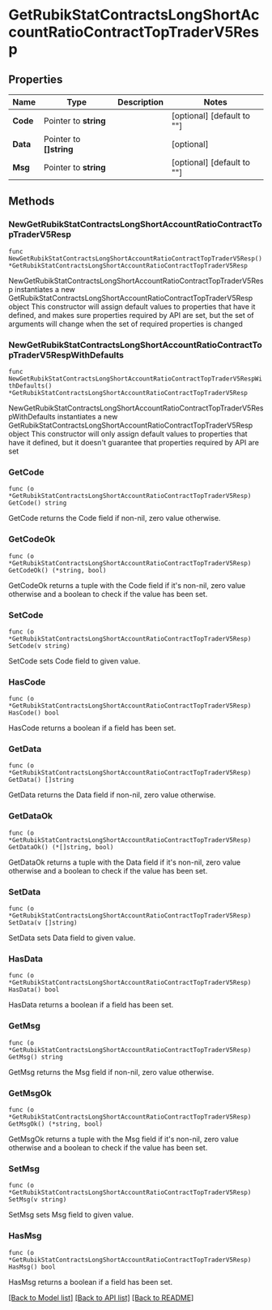 # GetRubikStatContractsLongShortAccountRatioContractTopTraderV5Resp

## Properties

Name | Type | Description | Notes
------------ | ------------- | ------------- | -------------
**Code** | Pointer to **string** |  | [optional] [default to ""]
**Data** | Pointer to **[]string** |  | [optional] 
**Msg** | Pointer to **string** |  | [optional] [default to ""]

## Methods

### NewGetRubikStatContractsLongShortAccountRatioContractTopTraderV5Resp

`func NewGetRubikStatContractsLongShortAccountRatioContractTopTraderV5Resp() *GetRubikStatContractsLongShortAccountRatioContractTopTraderV5Resp`

NewGetRubikStatContractsLongShortAccountRatioContractTopTraderV5Resp instantiates a new GetRubikStatContractsLongShortAccountRatioContractTopTraderV5Resp object
This constructor will assign default values to properties that have it defined,
and makes sure properties required by API are set, but the set of arguments
will change when the set of required properties is changed

### NewGetRubikStatContractsLongShortAccountRatioContractTopTraderV5RespWithDefaults

`func NewGetRubikStatContractsLongShortAccountRatioContractTopTraderV5RespWithDefaults() *GetRubikStatContractsLongShortAccountRatioContractTopTraderV5Resp`

NewGetRubikStatContractsLongShortAccountRatioContractTopTraderV5RespWithDefaults instantiates a new GetRubikStatContractsLongShortAccountRatioContractTopTraderV5Resp object
This constructor will only assign default values to properties that have it defined,
but it doesn't guarantee that properties required by API are set

### GetCode

`func (o *GetRubikStatContractsLongShortAccountRatioContractTopTraderV5Resp) GetCode() string`

GetCode returns the Code field if non-nil, zero value otherwise.

### GetCodeOk

`func (o *GetRubikStatContractsLongShortAccountRatioContractTopTraderV5Resp) GetCodeOk() (*string, bool)`

GetCodeOk returns a tuple with the Code field if it's non-nil, zero value otherwise
and a boolean to check if the value has been set.

### SetCode

`func (o *GetRubikStatContractsLongShortAccountRatioContractTopTraderV5Resp) SetCode(v string)`

SetCode sets Code field to given value.

### HasCode

`func (o *GetRubikStatContractsLongShortAccountRatioContractTopTraderV5Resp) HasCode() bool`

HasCode returns a boolean if a field has been set.

### GetData

`func (o *GetRubikStatContractsLongShortAccountRatioContractTopTraderV5Resp) GetData() []string`

GetData returns the Data field if non-nil, zero value otherwise.

### GetDataOk

`func (o *GetRubikStatContractsLongShortAccountRatioContractTopTraderV5Resp) GetDataOk() (*[]string, bool)`

GetDataOk returns a tuple with the Data field if it's non-nil, zero value otherwise
and a boolean to check if the value has been set.

### SetData

`func (o *GetRubikStatContractsLongShortAccountRatioContractTopTraderV5Resp) SetData(v []string)`

SetData sets Data field to given value.

### HasData

`func (o *GetRubikStatContractsLongShortAccountRatioContractTopTraderV5Resp) HasData() bool`

HasData returns a boolean if a field has been set.

### GetMsg

`func (o *GetRubikStatContractsLongShortAccountRatioContractTopTraderV5Resp) GetMsg() string`

GetMsg returns the Msg field if non-nil, zero value otherwise.

### GetMsgOk

`func (o *GetRubikStatContractsLongShortAccountRatioContractTopTraderV5Resp) GetMsgOk() (*string, bool)`

GetMsgOk returns a tuple with the Msg field if it's non-nil, zero value otherwise
and a boolean to check if the value has been set.

### SetMsg

`func (o *GetRubikStatContractsLongShortAccountRatioContractTopTraderV5Resp) SetMsg(v string)`

SetMsg sets Msg field to given value.

### HasMsg

`func (o *GetRubikStatContractsLongShortAccountRatioContractTopTraderV5Resp) HasMsg() bool`

HasMsg returns a boolean if a field has been set.


[[Back to Model list]](../README.md#documentation-for-models) [[Back to API list]](../README.md#documentation-for-api-endpoints) [[Back to README]](../README.md)


